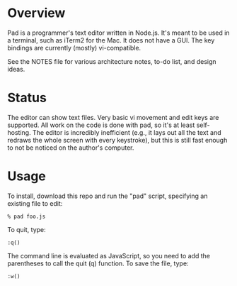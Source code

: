 # Overview

Pad is a programmer's text editor written in Node.js. It's meant to be
used in a terminal, such as iTerm2 for the Mac. It does not have a GUI.
The key bindings are currently (mostly) vi-compatible.

See the NOTES file for various architecture notes, to-do list, and
design ideas.

# Status

The editor can show text files. Very basic vi movement and edit
keys are supported. All work on the code is done with pad,
so it's at least self-hosting. The editor is incredibly inefficient
(e.g., it lays out all the text and redraws the whole screen with
every keystroke), but this is still fast enough to not be noticed
on the author's computer.

# Usage

To install, download this repo and run the "pad" script, specifying
an existing file to edit:

    % pad foo.js

To quit, type:

    :q()

The command line is evaluated as JavaScript, so you need to add the
parentheses to call the quit (q) function. To save the file, type:

    :w()

